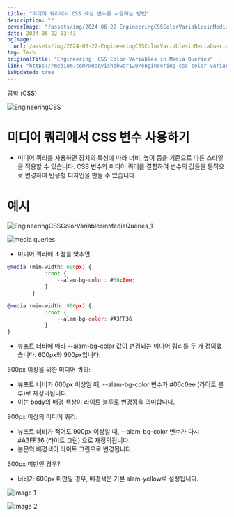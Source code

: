 ```yaml
---
title: "미디어 쿼리에서 CSS 색상 변수를 사용하는 방법"
description: ""
coverImage: "/assets/img/2024-06-22-EngineeringCSSColorVariablesinMediaQueries_0.png"
date: 2024-06-22 03:43
ogImage: 
  url: /assets/img/2024-06-22-EngineeringCSSColorVariablesinMediaQueries_0.png
tag: Tech
originalTitle: "Engineering: CSS Color Variables in Media Queries"
link: "https://medium.com/@naqvishahwar120/engineering-css-color-variables-in-media-queries-7015fcfcccd6"
isUpdated: true
---
```





공학 (CSS)

![EngineeringCSS](/assets/img/2024-06-22-EngineeringCSSColorVariablesinMediaQueries_0.png)

# 미디어 쿼리에서 CSS 변수 사용하기

- 미디어 쿼리를 사용하면 장치의 특성에 따라 너비, 높이 등을 기준으로 다른 스타일을 적용할 수 있습니다. CSS 변수와 미디어 쿼리를 결합하여 변수의 값들을 동적으로 변경하여 반응형 디자인을 만들 수 있습니다.

<div class="content-ad"></div>

# 예시

![EngineeringCSSColorVariablesinMediaQueries_1](/assets/img/2024-06-22-EngineeringCSSColorVariablesinMediaQueries_1.png)

![media queries](https://miro.medium.com/v2/resize:fit:1200/1*VUoWXkS1fU3pKCBe7jX7Tg.gif)

- 미디어 쿼리에 초점을 맞추면,

<div class="content-ad"></div>

```js
@media (min-width: 600px) {
            :root {
                --alam-bg-color: #06c0ee;
            }
        }

@media (min-width: 900px) {
            :root {
                --alam-bg-color: #A3FF36
            }
}
```

- 뷰포트 너비에 따라 --alam-bg-color 값이 변경되는 미디어 쿼리를 두 개 정의했습니다. 600px와 900px입니다.

600px 이상을 위한 미디어 쿼리:

- 뷰포트 너비가 600px 이상일 때, --alam-bg-color 변수가 #06c0ee (라이트 블루)로 재정의됩니다.
- 이는 body의 배경 색상이 라이트 블루로 변경됨을 의미합니다.

<div class="content-ad"></div>

900px 이상의 미디어 쿼리:

- 뷰포트 너비가 적어도 900px 이상일 때, --alam-bg-color 변수가 다시 #A3FF36 (라이트 그린) 으로 재정의됩니다.
- 본문의 배경색이 라이트 그린으로 변경됩니다.

600px 미만인 경우?

- 너비가 600px 미만일 경우, 배경색은 기본 alam-yellow로 설정됩니다.

<div class="content-ad"></div>


![image 1](/assets/img/2024-06-22-EngineeringCSSColorVariablesinMediaQueries_2.png)

![image 2](/assets/img/2024-06-22-EngineeringCSSColorVariablesinMediaQueries_3.png)
